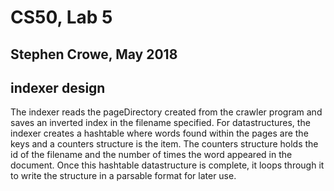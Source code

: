 # CS50, Lab 5
## Stephen Crowe, May 2018

## indexer design

The indexer reads the pageDirectory created from the crawler program and saves an inverted index in the filename specified. For datastructures, the indexer creates a hashtable where words found within the pages are the keys and a counters structure is the item. The counters structure holds the id of the filename and the number of times the word appeared in the document. Once this hashtable datastructure is complete, it loops through it to write the structure in a parsable format for later use.
